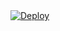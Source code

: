 

<a href="https://heroku.com/deploy?template=https://github.com/d-sudharsan/app2">
<img src="https://www.herokucdn.com/deploy/button.svg" alt="Deploy">
</a>
